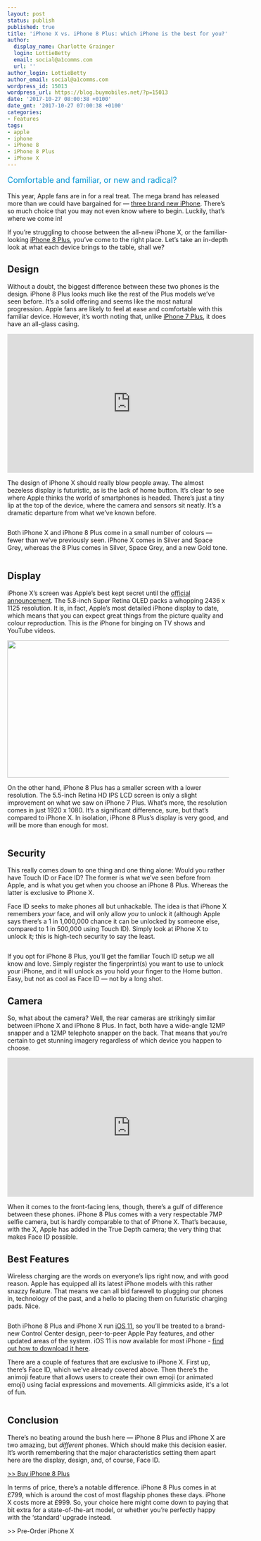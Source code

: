 ```yaml
---
layout: post
status: publish
published: true
title: 'iPhone X vs. iPhone 8 Plus: which iPhone is the best for you?'
author:
  display_name: Charlotte Grainger
  login: LottieBetty
  email: social@a1comms.com
  url: ''
author_login: LottieBetty
author_email: social@a1comms.com
wordpress_id: 15013
wordpress_url: https://blog.buymobiles.net/?p=15013
date: '2017-10-27 08:00:38 +0100'
date_gmt: '2017-10-27 07:00:38 +0100'
categories:
- Features
tags:
- apple
- iphone
- iPhone 8
- iPhone 8 Plus
- iPhone X
---
```

<p><span class="postStandFirst" style="color: #0896d5; line-height: 26px; font-size: 18px;">Comfortable and familiar, or new and radical?</span></p>
<p>This year, Apple fans are in for a real treat. The mega brand has released more than we could have bargained for &mdash; <a href="https://blog.buymobiles.net/news/breaking-iphone-8-8-plus-and-iphone-x-are-finally-here" target="_blank" rel="noopener noreferrer">three brand new iPhone</a>. There&rsquo;s so much choice that you may not even know where to begin. Luckily, that&rsquo;s where we come in!</p>
<p>If you&rsquo;re struggling to choose between the all-new iPhone X, or the familiar-looking <a href="https://www.buymobiles.net/apple/iphone-8-plus-64gb-space-grey" target="_blank" rel="noopener noreferrer">iPhone 8 Plus</a>, you&rsquo;ve come to the right place. Let&rsquo;s take an in-depth look at what each device brings to the table, shall we?</p>
<h2>Design</h2>
<p>Without a doubt, the biggest difference between these two phones is the design. iPhone 8 Plus looks much like the rest of the Plus models we&rsquo;ve seen before. It&rsquo;s a solid offering and seems like the most natural progression. Apple fans are likely to feel at ease and comfortable with this familiar device. However, it&rsquo;s worth noting that, unlike <a href="https://www.buymobiles.net/apple/iphone-7-plus-32gb-black" target="_blank" rel="noopener noreferrer">iPhone 7 Plus</a>, it does have an all-glass casing.</p>
<p><iframe src="https://www.youtube.com/embed/k0DN-BZrM4o" width="560" height="315" frameborder="0" allowfullscreen="allowfullscreen"></iframe></p>
<p>The design of iPhone X should really blow people away. The almost bezeless display is futuristic, as is the lack of home button. It&rsquo;s clear to see where Apple thinks the world of smartphones is headed. There&rsquo;s just a tiny lip at the top of the device, where the camera and sensors sit neatly. It&rsquo;s a dramatic departure from what we&rsquo;ve known before.</p>
<p><img class="aligncenter size-full wp-image-14934" src="https://lh3.googleusercontent.com/bs_AQejjL-g1UzUTaHa8pVnh_JlfDkGp969l2FVyfaflS2O3x0bmHi2-QsJuz347Wb5GS7pe_5Kc5IhxnkNdtUTr=s0" alt="" /></p>
<p>Both iPhone X and iPhone 8 Plus come in a small number of colours &mdash; fewer than we&rsquo;ve previously seen. iPhone X comes in Silver and Space Grey, whereas the 8 Plus comes in Silver, Space Grey, and a new Gold tone.</p>
<p><img class="aligncenter size-full wp-image-15017" src="https://lh3.googleusercontent.com/WXgGEEAN-eFh5OMt52JDFcQLqOZ6RnIl20RB3LlwMhC6XbdvXNqeFOD5CXSji-tMFvwwLNeoPjjMLMYPPEeu97GXWQ=s0" alt="" /></p>
<h2>Display</h2>
<p>iPhone X&rsquo;s screen was Apple&rsquo;s best kept secret until the <a href="https://blog.buymobiles.net/news/breaking-iphone-8-8-plus-and-iphone-x-are-finally-here" target="_blank" rel="noopener noreferrer">official announcement</a>. The 5.8-inch Super Retina OLED packs a whopping 2436 x 1125 resolution. It is, in fact, Apple&rsquo;s most detailed iPhone display to date, which means that you can expect great things from the picture quality and colour reproduction. This is <em>the</em> iPhone for binging on TV shows and YouTube videos.</p>
<p><img class="aligncenter wp-image-14933" src="https://lh3.googleusercontent.com/RfiV3K7Qd9y8k8wcW7Z8ODAvabQ5nFBAAfLXS_zqYdPRNEgR_YTRG0rZIfeO9zfdyuELOczxLXUUxPfN8PvWSwzn=s0" alt="" width="600" height="311" /></p>
<p>On the other hand, iPhone 8 Plus has a smaller screen with a lower resolution. The 5.5-inch Retina HD IPS LCD screen is only a slight improvement on what we saw on iPhone 7 Plus. What&rsquo;s more, the resolution comes in just 1920 x 1080. It&rsquo;s a significant difference, sure, but that&rsquo;s compared to iPhone X. In isolation, iPhone 8 Plus&rsquo;s display is very good, and will be more than enough for most.</p>
<p><img class="aligncenter size-full wp-image-14946" src="https://lh3.googleusercontent.com/1jz1SOKYyM3PYyrmGv1sLmFTEz4GaOm9pLD-BBd0dWIe6PyefSk92fv0lqOzBX4jQX0o4fujZAaEGlYKCgrwcvZf=s0" alt="" /></p>
<h2>Security</h2>
<p>This really comes down to one thing and one thing alone: Would you rather have Touch ID or Face ID? The former is what we&rsquo;ve seen before from Apple, and is what you get when you choose an iPhone 8 Plus. Whereas the latter is exclusive to iPhone X.</p>
<p>Face ID seeks to make phones all but unhackable. The idea is that iPhone X remembers <em>your</em> face, and will only allow <em>you</em> to unlock it (although Apple says there&rsquo;s a 1 in 1,000,000 chance it can be unlocked by someone else, compared to 1 in 500,000 using Touch ID). Simply look at iPhone X to unlock it; this is high-tech security to say the least.</p>
<p><img class="aligncenter size-full wp-image-14936" src="https://lh3.googleusercontent.com/_UBvRRgO6WLkTyUxDjr5CbdqUDpRgJgJpbMD_RZeSrurZRgZh4_E0_nN3ViFZGiAvNau7tDJ-yTGkiUgY8c6Dj4=s0" alt="" /></p>
<p>If you opt for iPhone 8 Plus, you&rsquo;ll get the familiar Touch ID setup we all know and love. Simply register the fingerprint(s) you want to use to unlock your iPhone, and it will unlock as you hold your finger to the Home button. Easy, but not as cool as Face ID &mdash; not by a long shot.</p>
<h2>Camera</h2>
<p>So, what about the camera? Well, the rear cameras are strikingly similar between iPhone X and iPhone 8 Plus. In fact, both have a wide-angle 12MP snapper and a 12MP telephoto snapper on the back. That means that you&rsquo;re certain to get stunning imagery regardless of which device you happen to choose.</p>
<p><iframe src="https://www.youtube.com/embed/mW6hFttt_KE" width="560" height="315" frameborder="0" allowfullscreen="allowfullscreen"></iframe></p>
<p>When it comes to the front-facing lens, though, there&rsquo;s a gulf of difference between these phones. iPhone 8 Plus comes with a very respectable 7MP selfie camera, but is hardly comparable to that of iPhone X. That&rsquo;s because, with the X, Apple has added in the True Depth camera; the very thing that makes Face ID possible.</p>
<h2>Best Features</h2>
<p>Wireless charging are the words on everyone&rsquo;s lips right now, and with good reason. Apple has equipped all its latest iPhone models with this rather snazzy feature. That means we can all bid farewell to plugging our phones in, technology of the past, and a hello to placing them on futuristic charging pads. Nice.</p>
<p><img class="aligncenter size-full wp-image-14949" src="https://lh3.googleusercontent.com/kSY9Rfs9lob1Mm7zkN2xIS6-CntEKoYLElz5zF5vd9GTBJTnzJ7XV6adASnME_TLqQb9hacA1NFxVyiTCkOUwxUQ=s0" alt="" /></p>
<p>Both iPhone 8 Plus and iPhone X run <a href="https://blog.buymobiles.net/features/11-things-you-need-to-know-about-ios-11" target="_blank" rel="noopener noreferrer">iOS 11</a>, so you&rsquo;ll be treated to a brand-new Control Center design, peer-to-peer Apple Pay features, and other updated areas of the system. iOS 11 is now available for most iPhone - <a href="https://blog.buymobiles.net/features/11-things-you-need-to-know-about-ios-11" target="_blank" rel="noopener noreferrer">find out how to download it here</a>.</p>
<p>There are a couple of features that are exclusive to iPhone X. First up, there&rsquo;s Face ID, which we&rsquo;ve already covered above. Then there&rsquo;s the animoji feature that allows users to create their own emoji (or animated emoji) using facial expressions and movements. All gimmicks aside, it's a lot of fun.</p>
<p><img class="aligncenter size-full wp-image-14937" src="https://lh3.googleusercontent.com/5X2dGdYx_uQKpjtyjnDH5VbbKw4mUL19lwEgRqxdyc2mt5fC7epgB_cVkRxBdOPR0CAeU3UjwSUsoSC4HxpJSkrV=s0" alt="" /></p>
<h2>Conclusion</h2>
<p>There&rsquo;s no beating around the bush here &mdash;&nbsp;iPhone 8 Plus and iPhone X are two amazing, but <em>different</em> phones. Which should make this decision easier. It&rsquo;s worth remembering that the major characteristics setting them apart here are the display, design, and, of course, Face ID.</p>
<p><a href="https://www.buymobiles.net/apple/iphone-8-64gb-gold" target="_blank" rel="noopener noreferrer">>> Buy iPhone 8 Plus</a></p>
<p>In terms of price, there&rsquo;s a notable difference. iPhone 8 Plus comes in at &pound;799, which is around the cost of most flagship phones these days. iPhone X costs more at &pound;999. So, your choice here might come down to paying that bit extra for a state-of-the-art model, or whether you&rsquo;re perfectly happy with the &lsquo;standard&rsquo; upgrade instead.</p>
<p>>> Pre-Order iPhone X</p>
